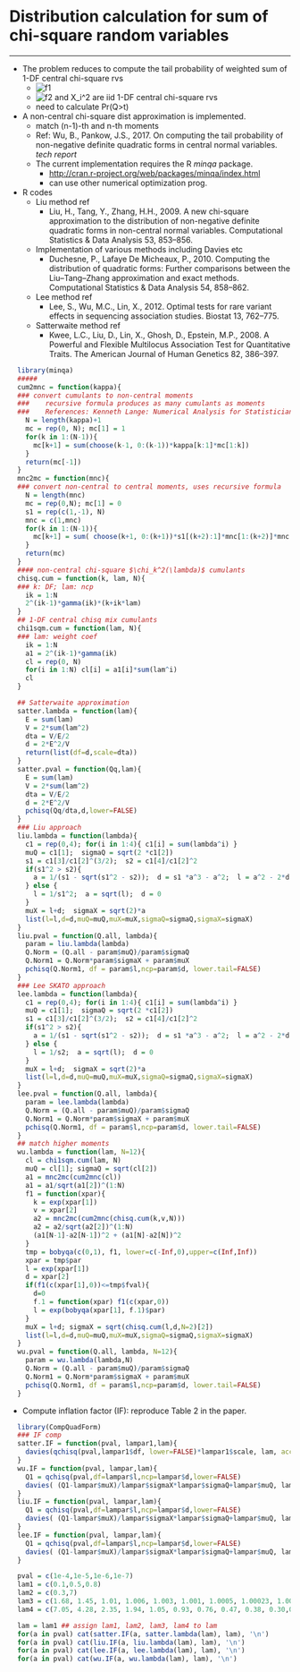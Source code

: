 # Distribution calculation for sum of chi-square random variables

------
 - The problem reduces to compute the tail probability of weighted sum of 1-DF central chi-square rvs
   - ![f1]
   - ![f2] and X_i^2 are iid 1-DF central chi-square rvs
   - need to calculate Pr(Q>t)
 - A non-central chi-square dist approximation is implemented.
   - match (n-1)-th and n-th moments 
   - Ref: Wu, B., Pankow, J.S., 2017. On computing the tail probability of non-negative definite quadratic forms in central normal variables. *tech report*
   - The current implementation requires the R *minqa* package.
     - http://cran.r-project.org/web/packages/minqa/index.html
     - can use other numerical optimization prog. 
 - R codes
   - Liu method ref
     - Liu, H., Tang, Y., Zhang, H.H., 2009. A new chi-square approximation to the distribution of non-negative definite quadratic forms in non-central normal variables. Computational Statistics & Data Analysis 53, 853–856.
   - Implementation of various methods including Davies etc
     - Duchesne, P., Lafaye De Micheaux, P., 2010. Computing the distribution of quadratic forms: Further comparisons between the Liu–Tang–Zhang approximation and exact methods. Computational Statistics & Data Analysis 54, 858–862.
   - Lee method ref
     - Lee, S., Wu, M.C., Lin, X., 2012. Optimal tests for rare variant effects in sequencing association studies. Biostat 13, 762–775.
   - Satterwaite method ref
     - Kwee, L.C., Liu, D., Lin, X., Ghosh, D., Epstein, M.P., 2008. A Powerful and Flexible Multilocus Association Test for Quantitative Traits. The American Journal of Human Genetics 82, 386–397. 
```r
  library(minqa)
  #####
  cum2mnc = function(kappa){
  ### convert cumulants to non-central moments
  ###    recursive formula produces as many cumulants as moments
  ###    References: Kenneth Lange: Numerical Analysis for Statisticians, 2nd ed. Page 15
    N = length(kappa)+1
    mc = rep(0, N); mc[1] = 1
    for(k in 1:(N-1)){
      mc[k+1] = sum(choose(k-1, 0:(k-1))*kappa[k:1]*mc[1:k])
    }
    return(mc[-1])
  }
  mnc2mc = function(mnc){
  ### convert non-central to central moments, uses recursive formula
    N = length(mnc)
    mc = rep(0,N); mc[1] = 0
    s1 = rep(c(1,-1), N)
    mnc = c(1,mnc)
    for(k in 1:(N-1)){
      mc[k+1] = sum( choose(k+1, 0:(k+1))*s1[(k+2):1]*mnc[1:(k+2)]*mnc[2]^((k+1):0) )
    }
    return(mc)
  }
  #### non-central chi-square $\chi_k^2(\lambda)$ cumulants 
  chisq.cum = function(k, lam, N){
  ### k: DF; lam: ncp 
    ik = 1:N
    2^(ik-1)*gamma(ik)*(k+ik*lam)
  }
  ## 1-DF central chisq mix cumulants
  chi1sqm.cum = function(lam, N){
  ### lam: weight coef
    ik = 1:N
    a1 = 2^(ik-1)*gamma(ik)
    cl = rep(0, N)
    for(i in 1:N) cl[i] = a1[i]*sum(lam^i)
    cl
  }

  ## Satterwaite approximation
  satter.lambda = function(lam){
    E = sum(lam)
    V = 2*sum(lam^2)
    dta = V/E/2
    d = 2*E^2/V
    return(list(df=d,scale=dta))
  }  
  satter.pval = function(Qq,lam){
    E = sum(lam)
    V = 2*sum(lam^2)
    dta = V/E/2
    d = 2*E^2/V
    pchisq(Qq/dta,d,lower=FALSE)
  }
  ### Liu approach
  liu.lambda = function(lambda){
    c1 = rep(0,4); for(i in 1:4){ c1[i] = sum(lambda^i) }
    muQ = c1[1];  sigmaQ = sqrt(2 *c1[2])
    s1 = c1[3]/c1[2]^(3/2);  s2 = c1[4]/c1[2]^2
    if(s1^2 > s2){
      a = 1/(s1 - sqrt(s1^2 - s2));  d = s1 *a^3 - a^2;  l = a^2 - 2*d
    } else {
      l = 1/s1^2;  a = sqrt(l);  d = 0
    }
    muX = l+d;  sigmaX = sqrt(2)*a
    list(l=l,d=d,muQ=muQ,muX=muX,sigmaQ=sigmaQ,sigmaX=sigmaX)
  }
  liu.pval = function(Q.all, lambda){
    param = liu.lambda(lambda)
    Q.Norm = (Q.all - param$muQ)/param$sigmaQ
    Q.Norm1 = Q.Norm*param$sigmaX + param$muX
    pchisq(Q.Norm1, df = param$l,ncp=param$d, lower.tail=FALSE)
  }
  ### Lee SKATO approach
  lee.lambda = function(lambda){
    c1 = rep(0,4); for(i in 1:4){ c1[i] = sum(lambda^i) }
    muQ = c1[1];  sigmaQ = sqrt(2 *c1[2])
    s1 = c1[3]/c1[2]^(3/2);  s2 = c1[4]/c1[2]^2
    if(s1^2 > s2){
      a = 1/(s1 - sqrt(s1^2 - s2));  d = s1 *a^3 - a^2;  l = a^2 - 2*d
    } else {
      l = 1/s2;  a = sqrt(l);  d = 0
    }
    muX = l+d;  sigmaX = sqrt(2)*a
    list(l=l,d=d,muQ=muQ,muX=muX,sigmaQ=sigmaQ,sigmaX=sigmaX)
  }
  lee.pval = function(Q.all, lambda){
    param = lee.lambda(lambda)
    Q.Norm = (Q.all - param$muQ)/param$sigmaQ
    Q.Norm1 = Q.Norm*param$sigmaX + param$muX
    pchisq(Q.Norm1, df = param$l,ncp=param$d, lower.tail=FALSE)
  }
  ## match higher moments
  wu.lambda = function(lam, N=12){
    cl = chi1sqm.cum(lam, N)
    muQ = cl[1]; sigmaQ = sqrt(cl[2])
    a1 = mnc2mc(cum2mnc(cl))
    a1 = a1/sqrt(a1[2])^(1:N)  
    f1 = function(xpar){
      k = exp(xpar[1])
      v = xpar[2]
      a2 = mnc2mc(cum2mnc(chisq.cum(k,v,N)))
      a2 = a2/sqrt(a2[2])^(1:N)  
      (a1[N-1]-a2[N-1])^2 + (a1[N]-a2[N])^2
    }
    tmp = bobyqa(c(0,1), f1, lower=c(-Inf,0),upper=c(Inf,Inf))
    xpar = tmp$par
    l = exp(xpar[1])
    d = xpar[2]
    if(f1(c(xpar[1],0))<=tmp$fval){
      d=0
      f.1 = function(xpar) f1(c(xpar,0))
      l = exp(bobyqa(xpar[1], f.1)$par)
    }
    muX = l+d; sigmaX = sqrt(chisq.cum(l,d,N=2)[2])
    list(l=l,d=d,muQ=muQ,muX=muX,sigmaQ=sigmaQ,sigmaX=sigmaX)
  }
  wu.pval = function(Q.all, lambda, N=12){
    param = wu.lambda(lambda,N)
    Q.Norm = (Q.all - param$muQ)/param$sigmaQ
    Q.Norm1 = Q.Norm*param$sigmaX + param$muX
    pchisq(Q.Norm1, df = param$l,ncp=param$d, lower.tail=FALSE)
  }
```
  - Compute inflation factor (IF): reproduce Table 2 in the paper.
```r
  library(CompQuadForm)
  ### IF comp
  satter.IF = function(pval, lampar1,lam){
    davies(qchisq(pval,lampar1$df, lower=FALSE)*lampar1$scale, lam, acc=1e-12, lim=1e8)$Qq/pval
  }
  wu.IF = function(pval, lampar,lam){
    Q1 = qchisq(pval,df=lampar$l,ncp=lampar$d,lower=FALSE)
    davies( (Q1-lampar$muX)/lampar$sigmaX*lampar$sigmaQ+lampar$muQ, lam, acc=1e-12, lim=1e8)$Qq/pval
  }
  liu.IF = function(pval, lampar,lam){
    Q1 = qchisq(pval,df=lampar$l,ncp=lampar$d,lower=FALSE)
    davies( (Q1-lampar$muX)/lampar$sigmaX*lampar$sigmaQ+lampar$muQ, lam, acc=1e-12, lim=1e8)$Qq/pval
  }
  lee.IF = function(pval, lampar,lam){
    Q1 = qchisq(pval,df=lampar$l,ncp=lampar$d,lower=FALSE)
    davies( (Q1-lampar$muX)/lampar$sigmaX*lampar$sigmaQ+lampar$muQ, lam, acc=1e-12, lim=1e8)$Qq/pval
  }

  pval = c(1e-4,1e-5,1e-6,1e-7)
  lam1 = c(0.1,0.5,0.8)
  lam2 = c(0.3,7)
  lam3 = c(1.68, 1.45, 1.01, 1.006, 1.003, 1.001, 1.0005, 1.00023, 1.00022, 0.98, 0.94, 0.54, 0.39)
  lam4 = c(7.05, 4.28, 2.35, 1.94, 1.05, 0.93, 0.76, 0.47, 0.38, 0.30,0.18, 0.10, 0.07, 0.06, 0.04, 0.03, 0.02, 0.003, 0.001, 0.0001)

  lam = lam1 ## assign lam1, lam2, lam3, lam4 to lam
  for(a in pval) cat(satter.IF(a, satter.lambda(lam), lam), '\n')
  for(a in pval) cat(liu.IF(a, liu.lambda(lam), lam), '\n')
  for(a in pval) cat(lee.IF(a, lee.lambda(lam), lam), '\n')
  for(a in pval) cat(wu.IF(a, wu.lambda(lam), lam), '\n')
```



[f1]: http://chart.apis.google.com/chart?cht=tx&chl=Q=\sum_{i=1}^m\lambda_iX_i^2
[f2]: http://chart.apis.google.com/chart?cht=tx&chl=\lambda_1\geq\ldots\geq\lambda_m\geq0
